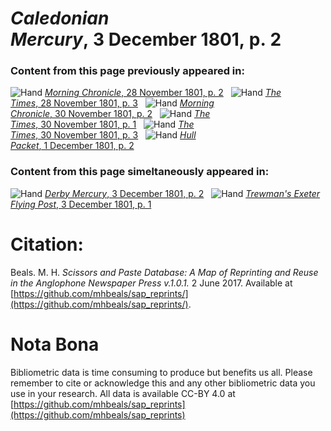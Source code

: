 # *Caledonian Mercury*, 3 December 1801, p. 2  
  
### Content from this page previously appeared in:  
![Hand](http://scissorsandpaste.net/wp-content/uploads/2017/06/smallhandpointer.png) [*Morning Chronicle*, 28 November 1801, p. 2](https://mhbeals.github.io/sap_html/Morning-Chronicle/Morning-Chronicle-28-November-1801-p-2)  
![Hand](http://scissorsandpaste.net/wp-content/uploads/2017/06/smallhandpointer.png) [*The Times*, 28 November 1801, p. 3](https://mhbeals.github.io/sap_html/The-Times/The-Times-28-November-1801-p-3)  
![Hand](http://scissorsandpaste.net/wp-content/uploads/2017/06/smallhandpointer.png) [*Morning Chronicle*, 30 November 1801, p. 2](https://mhbeals.github.io/sap_html/Morning-Chronicle/Morning-Chronicle-30-November-1801-p-2)  
![Hand](http://scissorsandpaste.net/wp-content/uploads/2017/06/smallhandpointer.png) [*The Times*, 30 November 1801, p. 1](https://mhbeals.github.io/sap_html/The-Times/The-Times-30-November-1801-p-1)  
![Hand](http://scissorsandpaste.net/wp-content/uploads/2017/06/smallhandpointer.png) [*The Times*, 30 November 1801, p. 3](https://mhbeals.github.io/sap_html/The-Times/The-Times-30-November-1801-p-3)  
![Hand](http://scissorsandpaste.net/wp-content/uploads/2017/06/smallhandpointer.png) [*Hull Packet*, 1 December 1801, p. 2](https://mhbeals.github.io/sap_html/Hull-Packet/Hull-Packet-1-December-1801-p-2)  
  
### Content from this page simeltaneously appeared in:  
![Hand](http://scissorsandpaste.net/wp-content/uploads/2017/06/smallhandpointer.png) [*Derby Mercury*, 3 December 1801, p. 2](https://mhbeals.github.io/sap_html/Derby-Mercury/Derby-Mercury-3-December-1801-p-2)  
![Hand](http://scissorsandpaste.net/wp-content/uploads/2017/06/smallhandpointer.png) [*Trewman's Exeter Flying Post*, 3 December 1801, p. 1](https://mhbeals.github.io/sap_html/Trewman's-Exeter-Flying-Post/Trewman's-Exeter-Flying-Post-3-December-1801-p-1)  


# Citation: 

Beals. M. H. *Scissors and Paste Database: A Map of Reprinting and Reuse in the Anglophone Newspaper Press v.1.0.1.* 2 June 2017. Available at [https://github.com/mhbeals/sap_reprints/](https://github.com/mhbeals/sap_reprints/). 

# Nota Bona

Bibliometric data is time consuming to produce but benefits us all. Please remember to cite or acknowledge this and any other bibliometric data you use in your research. All data is available CC-BY 4.0 at [https://github.com/mhbeals/sap_reprints](https://github.com/mhbeals/sap_reprints)
